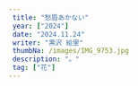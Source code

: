 ```yaml
---
 title: "愁眉あかない" 
 year: ["2024"] 
 date: "2024.11.24" 
 writer: "黒沢 絵里" 
 thumbNa: /images/IMG_9753.jpg 
 description: "。" 
 tag: ["花"] 
---
```





<!--

「いま」が「いざ」である。

そうらしい。知らんけどそうらしい。だれか偉い人が言ってた。

って思い出して頭痛と起きた朝、きりん。キリン。

キリンを見ようと思った。アミメキリン。サバンナでの闘争心と緊張感を失ったあの動物園のキリン。


動物園まで幸い徒歩で向


  
![Alt text](/images/0241114_023039989_iOS.jpg) 
![Alt text](/images/IMG_9.jpg) 
![Alt text](/images/IMG_9.jpg) 
![Alt text](/images/IMG_9.jpg) 

  
-->